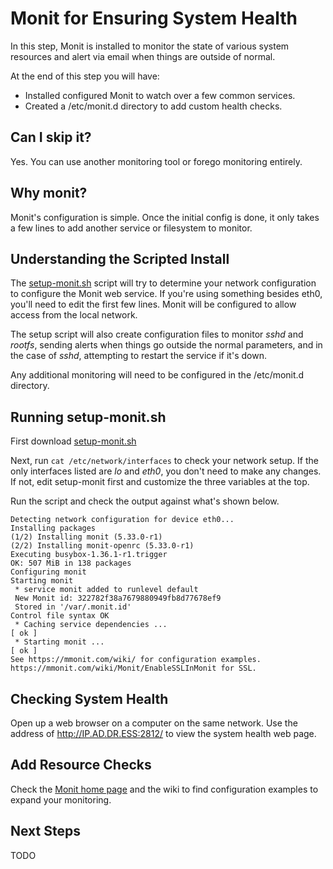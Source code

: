 # Monit for Ensuring System Health

In this step, Monit is installed to monitor the state of various system resources and alert via email when things are outside of normal.

At the end of this step you will have:

* Installed configured Monit to watch over a few common services.
* Created a /etc/monit.d directory to add custom health checks.

## Can I skip it?

Yes. You can use another monitoring tool or forego monitoring entirely.

## Why monit?

Monit's configuration is simple. Once the initial config is done, it only takes a few lines to add another service or filesystem to monitor.

## Understanding the Scripted Install

The [setup-monit.sh](https://raw.githubusercontent.com/DavesCodeMusings/nucloud/main/setup-monit.sh) script will try to determine your network configuration to configure the Monit web service. If you're using something besides eth0, you'll need to edit the first few lines. Monit will be configured to allow access from the local network.

The setup script will also create configuration files to monitor _sshd_ and _rootfs_, sending alerts when things go outside the normal parameters, and in the case of _sshd_, attempting to restart the service if it's down.

Any additional monitoring will need to be configured in the /etc/monit.d directory.

## Running setup-monit.sh

First download [setup-monit.sh](https://raw.githubusercontent.com/DavesCodeMusings/nucloud/main/setup-monit.sh)

Next, run `cat /etc/network/interfaces` to check your network setup. If the only interfaces listed are _lo_ and _eth0_, you don't need to make any changes. If not, edit setup-monit first and customize the three variables at the top.

Run the script and check the output against what's shown below.

```
Detecting network configuration for device eth0...
Installing packages
(1/2) Installing monit (5.33.0-r1)
(2/2) Installing monit-openrc (5.33.0-r1)
Executing busybox-1.36.1-r1.trigger
OK: 507 MiB in 138 packages
Configuring monit
Starting monit
 * service monit added to runlevel default
 New Monit id: 322782f38a7679880949fb8d77678ef9
 Stored in '/var/.monit.id'
Control file syntax OK
 * Caching service dependencies ...                                       [ ok ]
 * Starting monit ...                                                     [ ok ]
See https://mmonit.com/wiki/ for configuration examples.
https://mmonit.com/wiki/Monit/EnableSSLInMonit for SSL.
```

## Checking System Health

Open up a web browser on a computer on the same network. Use the address of http://IP.AD.DR.ESS:2812/ to view the system health web page.

## Add Resource Checks

Check the [Monit home page](https://mmonit.com/monit/) and the wiki to find configuration examples to expand your monitoring.

## Next Steps
TODO
